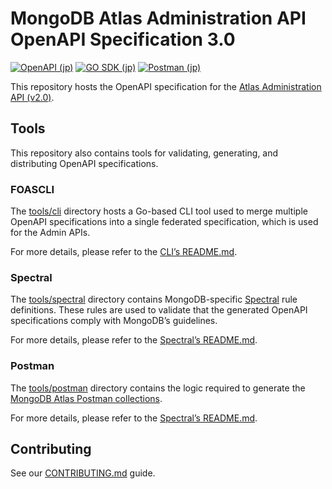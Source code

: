 # MongoDB Atlas Administration API OpenAPI Specification 3.0
[![OpenAPI (jp)](https://img.shields.io/badge/openapi-click%20to%20preview-rgb(71%2C162%2C72)?style=for-the-badge&logo=mongodb)](https://htmlpreview.github.io/?https://github.com/mongodb/openapi/blob/main/openapi/branded-preview.html)
[![GO SDK (jp)](https://img.shields.io/badge/GO%20SDK-click%20to%20open-rgb(21%2C151%2C183)?style=for-the-badge&logo=go)](https://github.com/mongodb/atlas-sdk-go)
[![Postman (jp)](https://img.shields.io/badge/Postman-click%20to%20open-rgb(239%2C91%2C37)?style=for-the-badge&logo=postman)](https://www.postman.com/mongodb-devrel/workspace/mongodb-atlas-administration-apis/overview)

This repository hosts the OpenAPI specification for the [Atlas Administration API (v2.0)](https://www.mongodb.com/docs/atlas/reference/api-resources-spec/v2/).



## Tools
This repository also contains tools for validating, generating, and distributing OpenAPI specifications.
### FOASCLI
The [tools/cli](tools/cli) directory hosts a Go-based CLI tool used to merge multiple OpenAPI specifications into a single federated specification, which is used for the Admin APIs. 

For more details, please refer to the [CLI’s README.md](tools/cli/README.md).

### Spectral
The [tools/spectral](tools/spectral) directory contains MongoDB-specific [Spectral](https://github.com/stoplightio/spectral) rule definitions.
These rules are used to validate that the generated OpenAPI specifications comply with MongoDB’s guidelines.

For more details, please refer to the [Spectral’s README.md](tools/spectral/README.md).


### Postman
The [tools/postman](tools/postman) directory contains the logic required to generate the [MongoDB Atlas Postman collections](https://www.postman.com/mongodb-devrel?tab=collections).

For more details, please refer to the [Spectral’s README.md](tools/postman/README.md).



## Contributing
See our [CONTRIBUTING.md](../../CONTRIBUTING.md) guide.
